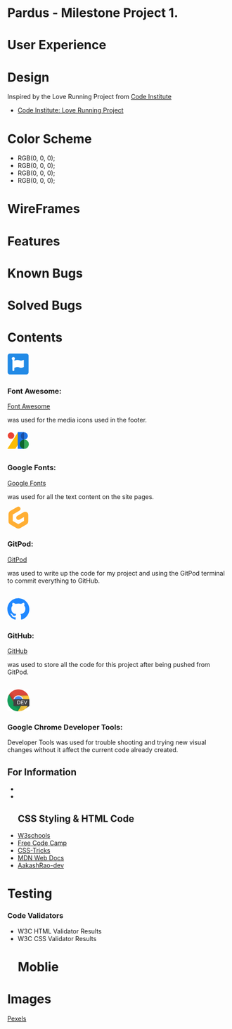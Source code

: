 <h1>Pardus - Milestone Project 1.</h1>
<h1>User Experience</h1>
<h1>Design</h1>
<p>Inspired by the Love Running Project from <a href="https://codeinstitute.net/" target="_blank">Code Institute</a>
<ul>
<li><a href="https://learn.codeinstitute.net/courses/course-v1:CodeInstitute+LR101+2021_T1/courseware/4a07c57382724cfda5834497317f24d5/f2db5fd401004fccb43b01a6066a5333/" target="_blank">Code Institute: Love Running Project</a></li>
</ul>
<h1>Color Scheme</h1>
<ul>
<li>RGB(0, 0, 0);</li>
<li>RGB(0, 0, 0);</li>
<li>RGB(0, 0, 0);</li>
<li>RGB(0, 0, 0);</li>
</ul>

<h1>WireFrames</h1>


<h1>Features</h1>


<h1>Known Bugs</h1>


<h1>Solved Bugs</h1>


<h1>Contents</h1>
<img src="assets/images/icons/FontAwesome.png" width="50px" height="50px" role="img" viewBox="0 0 24 24">
<h3>Font Awesome:</h3>
<a href="https://fontawesome.com/" target="_blank">Font Awesome</a>
<p>was used for the media icons used in the footer.</p>
<svg height="50px" viewBox="0 0 509.58086729 397.8808683" width="50px" xmlns="http://www.w3.org/2000/svg"><path d="m0 387.4 245.52-385.39 131.6 83.84-192.11 301.55z" fill="#fbbc04"/><path d="m240.33 0h151.13v387.4h-151.13z" fill="#1a73e8"/><circle cx="83.72" cy="81.35" fill="#ea4335" r="74.91"/><path d="m499.1 279.76a107.64 107.64 0 0 1 -107.64 107.64v-215.27a107.64 107.64 0 0 1 107.64 107.63z" fill="#34a853"/><path d="m391.46 172.13v215.27a107.64 107.64 0 0 1 0-215.27z" fill="#0d652d"/><path d="m474.3 89.29a82.85 82.85 0 0 1 -82.84 82.84v-165.69a82.85 82.85 0 0 1 82.84 82.85z" fill="#1a73e8"/><path d="m391.46 6.44v165.69a82.85 82.85 0 0 1 0-165.69z" fill="#174ea6"/></svg>
<h3>Google Fonts:</h3>
<a href="https://fonts.google.com/" target="_blank">Google Fonts</a>
<p>was used for all the text content on the site pages.</p>
<svg width="50px" height="50px" role="img" viewBox="0 0 24 24" xmlns="http://www.w3.org/2000/svg">
<path fill="#FFAE33" d="M14.033 1.195a2.387 2.387 0 0 1-.87 3.235l-6.98 4.04a.602.602 0 0 0-.3.522v6.342a.6.6 0 0 0 .3.521l5.524 3.199a.585.585 0 0 0 .586 0l5.527-3.199a.603.603 0 0 0 .299-.52V11.39l-4.969 2.838a2.326 2.326 0 0 1-3.19-.9 2.388 2.388 0 0 1 .89-3.23l7.108-4.062C20.123 4.8 22.8 6.384 22.8 8.901v6.914a4.524 4.524 0 0 1-2.245 3.919l-6.345 3.672a4.407 4.407 0 0 1-4.422 0l-6.344-3.672A4.524 4.524 0 0 1 1.2 15.816V8.51a4.524 4.524 0 0 1 2.245-3.918l7.393-4.28a2.326 2.326 0 0 1 3.195.883z"/>
</svg>
<h3>GitPod:</h3>
<a href="https://www.gitpod.io/" target="_blank">GitPod</a>
<p>was used to write up the code for my project and using the GitPod terminal to commit everything to GitHub.</p><br>
<svg width="50px" height="50px" role="img" viewBox="0 0 24 24" xmlns="http://www.w3.org/2000/svg">
    <path fill="#2088FF" d="M12 .297c-6.63 0-12 5.373-12 12 0 5.303 3.438 9.8 8.205 11.385.6.113.82-.258.82-.577 0-.285-.01-1.04-.015-2.04-3.338.724-4.042-1.61-4.042-1.61C4.422 18.07 3.633 17.7 3.633 17.7c-1.087-.744.084-.729.084-.729 1.205.084 1.838 1.236 1.838 1.236 1.07 1.835 2.809 1.305 3.495.998.108-.776.417-1.305.76-1.605-2.665-.3-5.466-1.332-5.466-5.93 0-1.31.465-2.38 1.235-3.22-.135-.303-.54-1.523.105-3.176 0 0 1.005-.322 3.3 1.23.96-.267 1.98-.399 3-.405 1.02.006 2.04.138 3 .405 2.28-1.552 3.285-1.23 3.285-1.23.645 1.653.24 2.873.12 3.176.765.84 1.23 1.91 1.23 3.22 0 4.61-2.805 5.625-5.475 5.92.42.36.81 1.096.81 2.22 0 1.606-.015 2.896-.015 3.286 0 .315.21.69.825.57C20.565 22.092 24 17.592 24 12.297c0-6.627-5.373-12-12-12"/>
</svg>
<h3>GitHub:</h3>
<a href="https://github.com/" target="_blank">GitHub</a>
<p>was used to store all the code for this project after being pushed from GitPod.</p><br>
<img src="assets/images/icons/GoogleDevTools.png" width="50px" height="50px" role="img" viewBox="0 0 24 24">
<h3>Google Chrome Developer Tools:</h3>
<p>Developer Tools was used for trouble shooting and trying new visual changes without it affect the current code already created.</p>

<h2>For Information</h2>
<ul>
<li><a href="#"></a></li>
<li><a href="#"></a></li>
<h2>CSS Styling & HTML Code</h2>
<li><a href="https://www.w3schools.com/" target="_blank">W3schools</a></li>
<li><a href="https://www.freecodecamp.org/" target="_blank">Free Code Camp</a></li>
<li><a href="https://css-tricks.com/snippets/css/a-guide-to-flexbox/" target="_blank">CSS-Tricks</a></li>
<li><a href="https://developer.mozilla.org/en-US/docs/Web/HTML/Element/li" target="_blank">MDN Web Docs</a></li>
<li><a href="https://github.com/AakashRao-dev/CSS-Cheatsheets" target="_blank">AakashRao-dev</a></li>
</ul>

<h1>Testing</h1>
<h3>Code Validators</h3>
<ul>
<li>W3C <a>HTML</a> Validator Results</li>
<li>W3C <a>CSS</a> Validator Results</li>
<h1>Moblie</h1>
</ul>

<h1>Images</h1>
<p>
<a href="https://www.pexels.com/" target="_blank">Pexels</a>
</p>